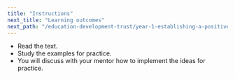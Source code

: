 ```yaml
---
title: "Instructions"
next_title: "Learning outcomes"
next_path: "/education-development-trust/year-1-establishing-a-positive-climate-for-learning/autumn-week-4-ect-learning-outcomes"
---
```



- Read the text.
- Study the examples for practice.
- You will discuss with your mentor how to implement the ideas for practice.

